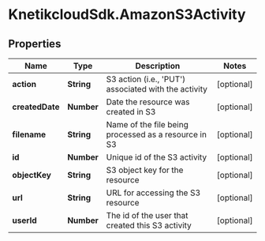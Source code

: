 # KnetikcloudSdk.AmazonS3Activity

## Properties
Name | Type | Description | Notes
------------ | ------------- | ------------- | -------------
**action** | **String** | S3 action (i.e., &#39;PUT&#39;) associated with the activity | [optional] 
**createdDate** | **Number** | Date the resource was created in S3 | [optional] 
**filename** | **String** | Name of the file being processed as a resource in S3 | [optional] 
**id** | **Number** | Unique id of the S3 activity | [optional] 
**objectKey** | **String** | S3 object key for the resource | [optional] 
**url** | **String** | URL for accessing the S3 resource | [optional] 
**userId** | **Number** | The id of the user that created this S3 activity | [optional] 


